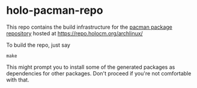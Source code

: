 # holo-pacman-repo

This repo contains the build infrastructure for the
[pacman package repository](https://wiki.archlinux.org/index.php/Unofficial_user_repositories)
hosted at https://repo.holocm.org/archlinux/

To build the repo, just say

    make

This might prompt you to install some of the generated packages as dependencies
for other packages. Don't proceed if you're not comfortable with that.

